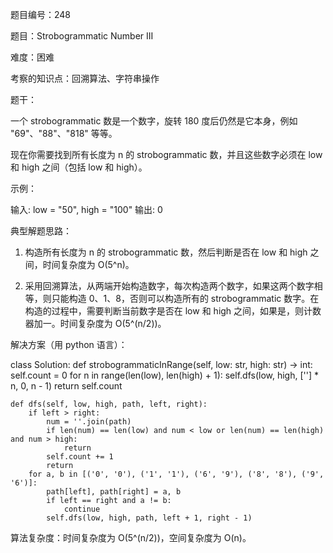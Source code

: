 题目编号：248

题目：Strobogrammatic Number III

难度：困难

考察的知识点：回溯算法、字符串操作

题干：

一个 strobogrammatic 数是一个数字，旋转 180 度后仍然是它本身，例如 "69"、"88"、"818" 等等。

现在你需要找到所有长度为 n 的 strobogrammatic 数，并且这些数字必须在 low 和 high 之间（包括 low 和 high）。

示例：

输入: low = "50", high = "100"
输出: 0

典型解题思路：

1. 构造所有长度为 n 的 strobogrammatic 数，然后判断是否在 low 和 high 之间，时间复杂度为 O(5^n)。

2. 采用回溯算法，从两端开始构造数字，每次构造两个数字，如果这两个数字相等，则只能构造 0、1、8，否则可以构造所有的 strobogrammatic 数字。在构造的过程中，需要判断当前数字是否在 low 和 high 之间，如果是，则计数器加一。时间复杂度为 O(5^(n/2))。

解决方案（用 python 语言）：

class Solution:
    def strobogrammaticInRange(self, low: str, high: str) -> int:
        self.count = 0
        for n in range(len(low), len(high) + 1):
            self.dfs(low, high, [''] * n, 0, n - 1)
        return self.count
    
    def dfs(self, low, high, path, left, right):
        if left > right:
            num = ''.join(path)
            if len(num) == len(low) and num < low or len(num) == len(high) and num > high:
                return
            self.count += 1
            return
        for a, b in [('0', '0'), ('1', '1'), ('6', '9'), ('8', '8'), ('9', '6')]:
            path[left], path[right] = a, b
            if left == right and a != b:
                continue
            self.dfs(low, high, path, left + 1, right - 1)

算法复杂度：时间复杂度为 O(5^(n/2))，空间复杂度为 O(n)。